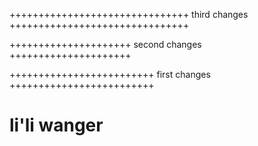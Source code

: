 +++++++++++++++++++++++++++++++
third changes
+++++++++++++++++++++++++++++++


+++++++++++++++++++++
second changes
+++++++++++++++++++++



+++++++++++++++++++++++++
first changes  
+++++++++++++++++++++++++



li'li 
 wanger
 ========================================================================

